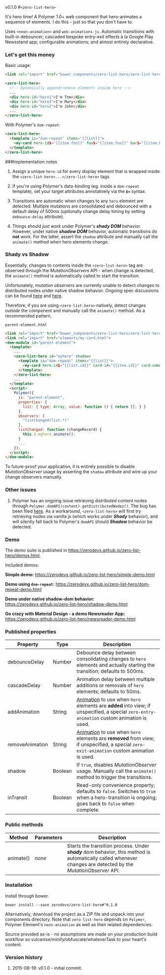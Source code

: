 v0.1.0
#`<zero-list-hero>`

It's hero time! A Polymer 1.0+ web component that hero-animates a sequence of
elements. I do this - just so that you don't have to.

Uses `<neon-animation>` and `web-animations-js`. Automatic transitions with
built-in debouncer; cascaded bespoke entry-exit effects à la Google Play
Newsstand app; configurable animations; and almost entirely declarative.


### Let's get this money

Basic usage:

```html
<link rel="import" href="bower_components/zero-list-hero/zero-list-hero.html">

<zero-list-hero>
  <!-- Dynamically append/remove elements inside here -->
  ...
  <div hero-id="hero1">I'm Tom</div>
  <div hero-id="hero3">I'm Mary</div>
  <div hero-id="hero2">I'm John</div>
  ...
</zero-list-hero>
```

With Polymer's `dom-repeat`:

```html
<zero-list-hero>
  <template is="dom-repeat" items="[[list]]">
    <my-card hero-id$="[[item.foo]]" foo$="[[item.foo]]" bar$="[[item.bar]]"></my-card>
  </template>
</zero-list-hero>
```


###Implementation notes

1. Assign a unique `hero-id` for every display element that is wrapped inside
the `<zero-list-hero>...</zero-list-hero>` tags.

2. If you're using Polymer's data-binding (eg. inside a `dom-repeat` template),
set your target attributes annotatively via the ***`$=`*** syntax.

3. Transitions are automatic when changes to any `hero` element are detected.
Multiple mutations are consolidated and debounced with a default delay of 500ms
(optionally change delay timing by setting `debounce-delay` attribute).

3. Things should *just work* under Polymer's ***shady DOM*** behavior. However,
under native ***shadow DOM*** behavior, automatic transitions do **not** work.
For the latter, assert the `shadow` attribute and manually call the `animate()`
method when hero elements change.


### Shady vs Shadow

Essentially, changes to contents inside the `<zero-list-hero>` tag are observed
through the *MutationObservers* API - when change is detected, the `animate()`
method is automatically called to start the transition.

Unfortunately, *mutation observers* are currently unable to detect changes to
distributed nodes under native shadow behavior. Ongoing spec discussions can be
found [here](https://groups.google.com/forum/#!msg/polymer-dev/GMYzuuqlQ7k/2-gxqwJdNpcJ)
and [here](https://bugzilla.mozilla.org/show_bug.cgi?id=1026236).

Therefore, if you are using `<zero-list-hero>` natively, detect changes
*outside* the component and manually call the `animate()` method. As a
recommended pattern,

`parent-element.html`

```html
<link rel="import" href="bower_components/zero-list-hero/zero-list-hero.html">
<link rel="import" href="elements/my-card.html">
<dom-module id="parent-element">
  <template>
    ...
    <zero-list-hero id="myhero" shadow>
      <template is="dom-repeat" items="{{list}}">
        <my-card hero-id$="{{list.id}}" card-id="{{item.id}}" card-name="{{item.name}}"></my-card>
      </template>
    </zero-list-hero>
    ...
  </template>
  <script>
    Polymer({
      is: "parent-element",
      properties: {
        list: { type: Array, value: function () { return []; } }
      },
      observers: [
        "listChanged(list.*)"
      ],
      listChanged: function (changeRecord) {
        this.$.myhero.animate();
      }
      ...
    });
  </script>
</dom-module>

```

To future-proof your application, it is entirely possible to disable
*MutationObserver* usage by asserting the `shadow` attribute and wire up your
change observers manually.


### Other issues

1. Polymer has an ongoing issue retrieving distributed content nodes through
`Polymer.domAPI(content).getDistributedNodes()`. The bug has been filed
[here](https://github.com/Polymer/polymer/issues/2283). As a workaround,
`<zero-list-hero>` will first try retrieving nodes via vanilla js (which works
under ***Shady*** behavior), and will silently fall back to Polymer's `domAPI`
should ***Shadow*** behavior be detected.


### Demo

The demo suite is published in https://zerodevx.github.io/zero-list-hero/demos.html.

Included demos:

**Simple demo:** https://zerodevx.github.io/zero-list-hero/simple-demo.html

**Demo using `dom-repeat`:** https://zerodevx.github.io/zero-list-hero/dom-repeat-demo.html

**Demo under native shadow-dom behavior:** https://zerodevx.github.io/zero-list-hero/shadow-demo.html

**Go crazy with Material Design - a demo Newsreader App:** https://zerodevx.github.io/zero-list-hero/newsreader-demo.html


### Published properties

| Property        | Type    | Description |
|-----------------|---------|-------------|
| debounceDelay   | Number  | Debounce delay between consolidating changes to `hero` elements and actually starting the transition; defaults to 500ms. |
| cascadeDelay    | Number  | Animation delay between multiple additions or removals of `hero` elements; defaults to 50ms. |
| addAnimation    | String  | [Animation](https://github.com/PolymerElements/neon-animation/tree/master/animations) to use when `hero` elements are **added** into view; if unspecified, a special `zero-entry-animation` custom animation is used. |
| removeAnimation | String  | [Animation](https://github.com/PolymerElements/neon-animation/tree/master/animations) to use when `hero` elements are **removed** from view; if unspecified, a special `zero-exit-animation` custom animation is used. |
| shadow          | Boolean | If `true`, disables *MutationObserver* usage. Manually call the `animate()` method to trigger the transitions. |
| inTransit       | Boolean | Read-only convenience property; defaults to `false`. Switches to `true` when a hero-transition is ongoing; goes back to `false` when complete. |


### Public methods

| Method    | Parameters | Description |
|-----------|------------|-------------|
| animate() | *none*     | Starts the transition process. Under ***shady*** dom behavior, this method is automatically called whenever changes are detected by the *MutationObserver* API. |


### Installation

Install through bower.

    bower install --save zerodevx/zero-list-hero#^0.1.0

Alternatively, download the project as a ZIP file and unpack into your
components directory. Note that `zero-list-hero` depends on `Polymer`, Polymer
Element's `neon-animation` as well as their related dependencies.

Source provided as-is - no assumptions are made on your production build
workflow so vulcanise/minify/obfuscate/whateverTask to your heart's content.


### Version history

1. 2015-08-19: v0.1.0 - initial commit.


